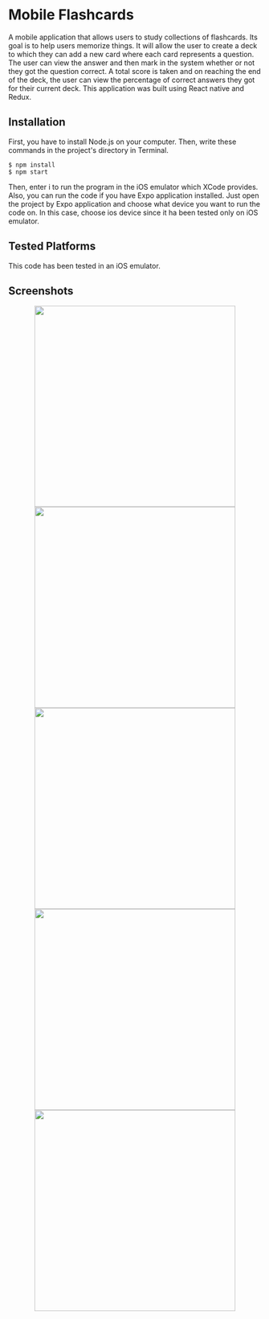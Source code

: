# Mobile Flashcards
A mobile application that allows users to study collections of flashcards.
Its goal is to help users memorize things. It will allow the user to create a deck to which they can add a new card where each card represents a question. The user can view the answer and then mark in the system whether or not they got the question correct. A total score is taken and on reaching the end of the deck, the user can view the percentage of correct answers they got for their current deck.
This application was built using React native and Redux.

## Installation
First, you have to install Node.js on your computer. Then, write these commands in the project's directory in Terminal.
```
$ npm install
$ npm start
```
Then, enter i to run the program in the iOS emulator which XCode provides.
Also, you can run the code if you have Expo application installed. Just open the project by Expo application and choose what device you want to run the code on. In this case, choose ios device since it ha been tested only on iOS emulator.


## Tested Platforms
This code has been tested in an iOS emulator.

## Screenshots
<div align="center">
<img src="https://github.com/Ariavm95/FlashCard-Udacity/blob/master/Screenshots/QA.gif" width="400px"</img>
    <img src="https://github.com/Ariavm95/FlashCard-Udacity/blob/master/Screenshots/Question.png" width="400px"</img>
    <img src="https://github.com/Ariavm95/FlashCard-Udacity/blob/master/Screenshots/Answer.png" width="400px"</img>
    <img src="https://github.com/Ariavm95/FlashCard-Udacity/blob/master/Screenshots/DeckList.png" width="400px"</img> 
    <img src="https://github.com/Ariavm95/FlashCard-Udacity/blob/master/Screenshots/DeckHome.png" width="400px"</img> 
</div>
